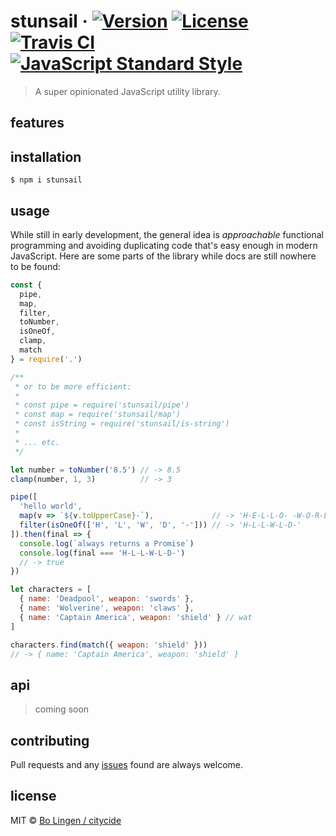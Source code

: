 # stunsail &middot; [![Version](https://img.shields.io/npm/v/stunsail.svg?style=flat-square&maxAge=3600)](https://www.npmjs.com/package/stunsail) [![License](https://img.shields.io/npm/l/stunsail.svg?style=flat-square&maxAge=3600)](https://www.npmjs.com/package/stunsail) [![Travis CI](https://img.shields.io/travis/citycide/stunsail.svg?style=flat-square&maxAge=3600)](https://travis-ci.org/citycide/stunsail) [![JavaScript Standard Style](https://img.shields.io/badge/code%20style-standard-brightgreen.svg?style=flat-square&maxAge=3600)](https://standardjs.com)

> A super opinionated JavaScript utility library.

## features

## installation

```console
$ npm i stunsail
```

## usage

While still in early development, the general idea is _approachable_ functional
programming and avoiding duplicating code that's easy enough in modern JavaScript.
Here are some parts of the library while docs are still nowhere to be found:

```js
const {
  pipe,
  map,
  filter,
  toNumber,
  isOneOf,
  clamp,
  match
} = require('.')

/**
 * or to be more efficient:
 *
 * const pipe = require('stunsail/pipe')
 * const map = require('stunsail/map')
 * const isString = require('stunsail/is-string')
 *
 * ... etc.
 */

let number = toNumber('8.5') // -> 8.5
clamp(number, 1, 3)          // -> 3

pipe([
  'hello world',
  map(v => `${v.toUpperCase}-`),             // -> 'H-E-L-L-O- -W-O-R-L-D-'
  filter(isOneOf(['H', 'L', 'W', 'D', '-'])) // -> 'H-L-L-W-L-D-'
]).then(final => {
  console.log(`always returns a Promise`)
  console.log(final === 'H-L-L-W-L-D-')
  // -> true
})

let characters = [
  { name: 'Deadpool', weapon: 'swords' },
  { name: 'Wolverine', weapon: 'claws' },
  { name: 'Captain America', weapon: 'shield' } // wat
]

characters.find(match({ weapon: 'shield' }))
// -> { name: 'Captain America', weapon: 'shield' }
```

## api

> coming soon


## contributing

Pull requests and any [issues](https://github.com/citycide/stunsail/issues)
found are always welcome.

## license

MIT © [Bo Lingen / citycide](https://github.com/citycide)
